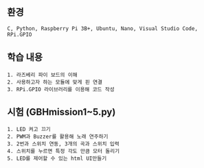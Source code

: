 ## 환경
    C, Python, Raspberry Pi 3B+, Ubuntu, Nano, Visual Studio Code, RPi.GPIO
## 학습 내용
    1. 라즈베리 파이 보드의 이해
    2. 사용하고자 하는 모듈에 맞게 핀 연결
    3. RPi.GPIO 라이브러리를 이용해 코드 작성
    
## 시험 (GBHmission1~5.py)
    1. LED 켜고 끄기
    2. PWM과 Buzzer를 활용해 노래 연주하기
    3. 2번과 스위치 연동, 3개의 곡과 스위치 입력 
    4. 스위치를 누르면 특정 각도 만큼 모터 돌리기
    5. LED를 제어할 수 있는 html UI만들기
